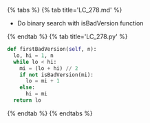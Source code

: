 {% tabs %}
{% tab title='LC_278.md' %}

* Do binary search with isBadVersion function

{% endtab %}
{% tab title='LC_278.py' %}

```py
def firstBadVersion(self, n):
  lo, hi = 1, n
  while lo < hi:
    mi = (lo + hi) // 2
    if not isBadVersion(mi):
      lo = mi + 1
    else:
      hi = mi
  return lo
```

{% endtab %}
{% endtabs %}